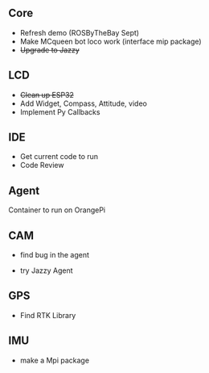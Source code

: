 
 
## Core
* Refresh demo (ROSByTheBay Sept)
* Make MCqueen bot loco work (interface mip package)
* <s>Upgrade to Jazzy</s>

## LCD
* <s>Clean up ESP32</s>
* Add Widget, Compass, Attitude, video
* Implement Py Callbacks


## IDE
* Get current code to run
* Code Review

## Agent
 Container to run on OrangePi

## CAM
* find bug in the agent
- try Jazzy Agent

## GPS
* Find RTK Library

## IMU
* make a Mpi package



